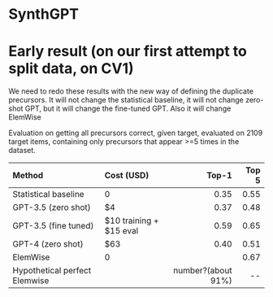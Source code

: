 # SynthGPT
 
# Early result (on our first attempt to split data, on CV1)

We need to redo these results with the new way of defining the duplicate precursors.  It will not change the statistical baseline, it will not change zero-shot GPT, but it will change the fine-tuned GPT. Also it will change ElemWise 

Evaluation on getting all precursors correct, given target, evaluated on 2109 target items, containing only precursors that appear >=5 times in the dataset.

| Method          | Cost (USD) | Top-1 | Top 5 |
| :-----           | :-------  | ----: |-----: |
| Statistical baseline | 0          |  0.35 | 0.55  |
| GPT-3.5 (zero shot) | $4  |  0.37 | 0.48  |
| GPT-3.5 (fine tuned)| $10 training + $15 eval | 0.59 | 0.65 |
| GPT-4 (zero shot) | $63 | 0.40 | 0.51 |
| ElemWise |    0   |      |        0.67  |
| Hypothetical perfect Elemwise |   |  number?(about 91%)  |  -- |